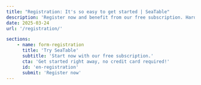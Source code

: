 ```yaml
---
title: "Registration: It's so easy to get started | SeaTable"
description: 'Register now and benefit from our free subscription. Hardly any effort, immediate use, no credit card required.'
date: 2025-03-24
url: '/registration/'

sections:
    - name: form-registration
      title: 'Try SeaTable'
      subtitle: 'Start now with our free subscription.'
      cta: 'Get started right away, no credit card required!'
      id: 'en-registration'
      submit: 'Register now'
---
```

